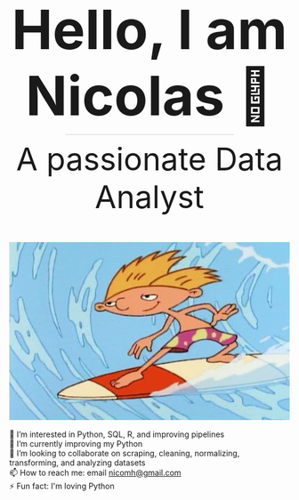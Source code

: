 <div align="center">
  <h1 style="font-size: 7em; font-weight: bold; margin-bottom: 10px;">Hello, I am Nicolas 👋</h1>
  <div style="width: 60%; height: 1px; background-color: lightgray; margin: 10px auto;"></div>
  <h2 style="font-size: 4em; font-weight: normal; margin-top: 10px;">A passionate Data Analyst</h2>
</div>

<p align="center">
  <img src="https://github.com/NicMoHan/NicMoHan/blob/main/Hey%20Arnold%2090S%20GIF.gif?raw=true" width="800" alt="Arnold Surfer">
</p>

👀 I’m interested in Python, SQL, R, and improving pipelines  
🌱 I’m currently improving my Python  
💞️ I’m looking to collaborate on scraping, cleaning, normalizing, transforming, and analyzing datasets  
📫 How to reach me: email <a href="mailto:nicomh@gmail.com">nicomh@gmail.com</a>  
⚡ Fun fact: I'm loving Python  
